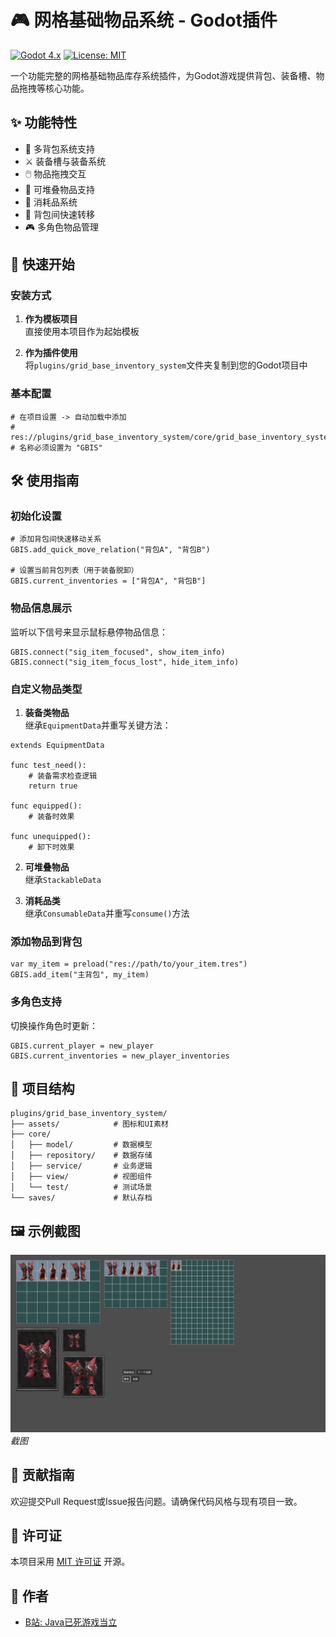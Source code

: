 # 🎮 网格基础物品系统 - Godot插件

[![Godot 4.x](https://img.shields.io/badge/Godot-4.x-%23478cbf)](https://godotengine.org)
[![License: MIT](https://img.shields.io/badge/License-MIT-yellow.svg)](https://opensource.org/licenses/MIT)

一个功能完整的网格基础物品库存系统插件，为Godot游戏提供背包、装备槽、物品拖拽等核心功能。

## ✨ 功能特性

- 🧳 多背包系统支持
- ⚔️ 装备槽与装备系统
- 🖱️ 物品拖拽交互
- 🔢 可堆叠物品支持
- 🧪 消耗品系统
- 🔄 背包间快速转移
- 🎮 多角色物品管理

## 🚀 快速开始

### 安装方式

1. **作为模板项目**  
   直接使用本项目作为起始模板

2. **作为插件使用**  
   将`plugins/grid_base_inventory_system`文件夹复制到您的Godot项目中

### 基本配置

```gdscript
# 在项目设置 -> 自动加载中添加
# res://plugins/grid_base_inventory_system/core/grid_base_inventory_system.gd
# 名称必须设置为 "GBIS"
```

## 🛠️ 使用指南

### 初始化设置

```gdscript
# 添加背包间快速移动关系
GBIS.add_quick_move_relation("背包A", "背包B")

# 设置当前背包列表（用于装备脱卸）
GBIS.current_inventories = ["背包A", "背包B"]
```

### 物品信息展示

监听以下信号来显示鼠标悬停物品信息：

```gdscript
GBIS.connect("sig_item_focused", show_item_info)
GBIS.connect("sig_item_focus_lost", hide_item_info)
```

### 自定义物品类型

1. **装备类物品**  
   继承`EquipmentData`并重写关键方法：

```gdscript
extends EquipmentData

func test_need():
	# 装备需求检查逻辑
	return true

func equipped():
	# 装备时效果

func unequipped():
	# 卸下时效果
```

2. **可堆叠物品**  
   继承`StackableData`

3. **消耗品类**  
   继承`ConsumableData`并重写`consume()`方法

### 添加物品到背包

```gdscript
var my_item = preload("res://path/to/your_item.tres")
GBIS.add_item("主背包", my_item)
```

### 多角色支持

切换操作角色时更新：

```gdscript
GBIS.current_player = new_player
GBIS.current_inventories = new_player_inventories
```

## 📂 项目结构

```
plugins/grid_base_inventory_system/
├── assets/            # 图标和UI素材
├── core/
│   ├── model/         # 数据模型
│   ├── repository/    # 数据存储
│   ├── service/       # 业务逻辑
│   ├── view/          # 视图组件
│   └── test/          # 测试场景
└── saves/             # 默认存档
```

## 🖼️ 示例截图
![物品系统示例](plugins/grid_base_inventory_system/assets/screenshots/Snipaste_2025-06-16_14-12-21.png)  
*截图*

## 👥 贡献指南

欢迎提交Pull Request或Issue报告问题。请确保代码风格与现有项目一致。

## 📜 许可证

本项目采用 [MIT 许可证](LICENSE) 开源。

## 🙏 作者

- [B站: Java已死游戏当立](https://space.bilibili.com/3546831153793300)
